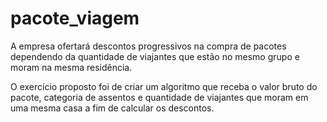 # pacote_viagem
A empresa ofertará descontos progressivos na compra de pacotes dependendo da quantidade de viajantes que estão no mesmo grupo e moram na mesma residência.

O exercício proposto foi de criar um algoritmo que receba o valor bruto do pacote, categoria de assentos e quantidade de viajantes que moram em uma mesma casa a fim de calcular os descontos.
